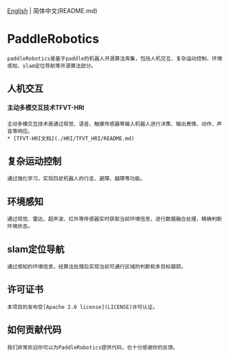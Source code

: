 [English](README_en.md) | 简体中文(README.md)

# PaddleRobotics
    paddleRobotics是基于paddle的机器人开源算法库集，包括人机交互、复杂运动控制、环境感知、slam定位导航等开源算法部分。

## 人机交互
#### 主动多模交互技术TFVT-HRI
    主动多模交互技术是通过视觉、语音、触摸传感器等输入机器人进行决策、输出表情、动作、声音等响应。
    * [TFVT-HRI文档](./HRI/TFVT_HRI/README.md)

## 复杂运动控制
    通过强化学习，实现四足机器人的行走、避障、越障等功能。

## 环境感知
    通过视觉、雷达、超声波、红外等传感器实时获取当前环境信息，进行数据融合处理，精确判断环境状态。

## slam定位导航
    通过感知的环境信息，经算法处理后实现当前可通行区域的判断和多目标跟踪。

## 许可证书
    本项目的发布受[Apache 2.0 license](LICENSE)许可认证。

## 如何贡献代码

    我们非常欢迎你可以为PaddleRobotics提供代码，也十分感谢你的反馈。
